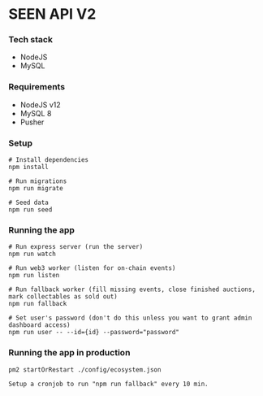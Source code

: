 # SEEN API V2

### Tech stack
- NodeJS
- MySQL

### Requirements
- NodeJS v12
- MySQL 8
- Pusher 

### Setup
```
# Install dependencies
npm install

# Run migrations
npm run migrate

# Seed data 
npm run seed 
```


### Running the app
```
# Run express server (run the server)
npm run watch

# Run web3 worker (listen for on-chain events)
npm run listen

# Run fallback worker (fill missing events, close finished auctions, mark collectables as sold out)
npm run fallback

# Set user's password (don't do this unless you want to grant admin dashboard access)
npm run user -- --id={id} --password="password"
```

### Running the app in production
```
pm2 startOrRestart ./config/ecosystem.json

Setup a cronjob to run "npm run fallback" every 10 min.
```
